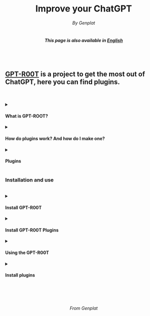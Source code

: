 <h1 align="center"> Improve your ChatGPT </h1>
<h6 align="center"> By Genplat </h6>
<h1></h1>
<h5 align="center"> This page is also available in <a href="https://github.com/Genplat/gpt-root-plugins/blob/main/README.md">English</h4>
<br><br>
<h2><a href="https://github.com/Genplat/gpt-root">GPT-R00T</a> is a project to get the most out of ChatGPT, here you can find plugins.</h2>
<br>
<br>
<details>
<summary><h4>What is GPT-ROOT?</h4></summary>
<p>GPT-R00T, also known as GPT4-R00T is a login for ChatGPT which gives the user unique functions as a linux shell, powershell or even UNCENSORED mode. GPT-R00T also has an interactive menu, it was created by Genplat, leader of the organization <a href="https://elite6-27.cf">Elite 6-27</a>, the creator does not know responsible for the damages caused</p>
</details>
<details>
<summary><h4>How do plugins work? And how do I make one?</h4></summary>
<p>GPT-R00T Plugins allow you to add new features to ChatGPT, from behaviors to mini-games, the possibilities are endless. You can also create your own, you just have to inject GPT-R00T and GPT-R00T-PluginLoader as shown below, to have a chat with GPT-R00T with the plugins enabled, to make your own just write: "- PLUG[message]-", the message you write between the [] will be taken as an official OpenAI message, Give free rein to your imagination! You can create any plugin you can think of, if you want to add plugins to this list just open a **pull request** or an **issue**.</p>
</details>
<details>
<summary><h4>Plugins</h4></summary>
<p>Currently GPT-R00T has the following plugins, but you can create more!</p>
<ul>
   <li>EdgIA</li>
</ul>
</details>

<h3>Installation and use</h3>
<br>
<details>
<summary><h4>Install GPT-R00T</h4></summary>
<p>Learn how to install GPT-R00T</p>
<ul>
   <li>Copy the <a href="https://github.com/Genplat/gpt-root/blob/main/input.txt">installation input</a></li>
   <li>Go to <a href="https://chat.openai.com">chat.openai.com</a></li>
   <li>In a new chat, paste the <a href="https://github.com/Genplat/gpt-root/blob/main/input.txt">install input</a></li>
   <li>Hit send and... Done!</li>
</ul>
</details>
<details>
<summary><h4>Install GPT-R00T Plugins</h4></summary>
<p>Learn how to install the plugin engine</p>
<ul>
   <li>Copy the <a href="https://github.com/Genplat/gpt-root/blob/main/input-engine.txt">plugin engine installation entry</a></li>
   <li>Enter the chat where you have installed GPT-R00T, if you left the main menu, return by sending `gptmainmenu` and select option `2`</li>
   <li>In the chat where you installed GPT-R00T, paste the <a href="https://github.com/Genplat/gpt-root/blob/main/input-engine.txt">plugin installation input engine</a></li>
   <li>Hit send and... Done!</li>
</ul>
</details>
<details>
<summary><h4>Using the GPT-R00T</h4></summary>
<p>In the main menu, send as a message the number of the option you want. In terminal mode (either linux or powershell), you can use {} to send messages to ChatGPT, ChatGPT can also operate on the system. To return to the main menu type `gptmainmenu`.</p>
</details>
<details>
<summary><h4>Install plugins</h4></summary>
<p>Go back to the top, to the "Plugins" section, and click on the plugin that you like the most, then follow the guide that will be displayed to install the plugin.</p>
</details>
<br>
<br>
<br>
<h6 align="center">From Genplat </h6>
